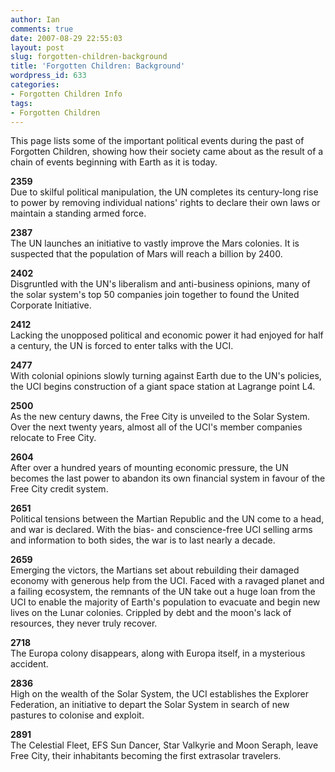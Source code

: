 ```yaml
---
author: Ian
comments: true
date: 2007-08-29 22:55:03
layout: post
slug: forgotten-children-background
title: 'Forgotten Children: Background'
wordpress_id: 633
categories:
- Forgotten Children Info
tags:
- Forgotten Children
---
```


<p>This page lists some of the important political events during the past of Forgotten Children, showing how their society came about as the result of a chain of events beginning with Earth as it is today.</p>
<p><b>2359</b><br />
Due to skilful political manipulation, the UN completes its century-long rise to power by removing individual nations&#039; rights to declare their own laws or maintain a standing armed force.</p>
<p><b>2387</b><br />
The UN launches an initiative to vastly improve the Mars colonies. It is suspected that the population of Mars will reach a billion by 2400.</p>
<p><b>2402</b><br />
Disgruntled with the UN&#039;s liberalism and anti-business opinions, many of the solar system&#039;s top 50 companies join together to found the United Corporate Initiative.</p>
<p><b>2412</b><br />
Lacking the unopposed political and economic power it had enjoyed for half a century, the UN is forced to enter talks with the UCI.</p>
<p><b>2477</b><br />
With colonial opinions slowly turning against Earth due to the UN&#039;s policies, the UCI begins construction of a giant space station at Lagrange point L4.</p>
<p><b>2500</b><br />
As the new century dawns, the Free City is unveiled to the Solar System. Over the next twenty years, almost all of the UCI&#039;s member companies relocate to Free City.</p>
<p><b>2604</b><br />
After over a hundred years of mounting economic pressure, the UN becomes the last power to abandon its own financial system in favour of the Free City credit system.</p>
<p><b>2651</b><br />
Political tensions between the Martian Republic and the UN come to a head, and war is declared. With the bias- and conscience-free UCI selling arms and information to both sides, the war is to last nearly a decade.</p>
<p><b>2659</b><br />
Emerging the victors, the Martians set about rebuilding their damaged economy with generous help from the UCI. Faced with a ravaged planet and a failing ecosystem, the remnants of the UN take out a huge loan from the UCI to enable the majority of Earth&#039;s population to evacuate and begin new lives on the Lunar colonies. Crippled by debt and the moon&#039;s lack of resources, they never truly recover.</p>
<p><b>2718</b><br />
The Europa colony disappears, along with Europa itself, in a mysterious accident.</p>
<p><b>2836</b><br />
High on the wealth of the Solar System, the UCI establishes the Explorer Federation, an initiative to depart the Solar System in search of new pastures to colonise and exploit.</p>
<p><b>2891</b><br />
The Celestial Fleet, EFS Sun Dancer, Star Valkyrie and Moon Seraph, leave Free City, their inhabitants becoming the first extrasolar travelers.</p>